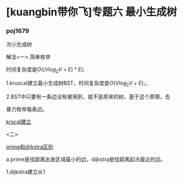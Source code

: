#  [kuangbin带你飞]专题六 最小生成树

### poj1679

次小生成树

解法<一> 简单枚举

时间复杂度是$O( (V log_2V+E) *E);$

1.kruscal建立最小生成树BST，时间复杂度是$O( V log_2V+E);$。

2.BST中只要有一条边没有被用到，就不是原来的树，基于这个原理，去

暴力枚举每条边。

[krscal建立](https://blog.csdn.net/Albert_Bolt/article/details/82253141)

<二> 

[prime和dijkstra区别](https://www.cnblogs.com/yuyixingkong/p/3464267.html)

a.prime是找距离出发区域最小的边，dijkstra是找距离起点最近的边。

1.dijkstra建立从1